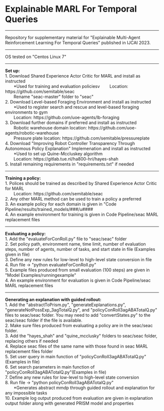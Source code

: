 # Explainable MARL For Temporal Queries
<hr>
Repository for supplementary material for "Explainable Multi-Agent Reinforcement Learning For Temporal Queries" published in IJCAI 2023.
<hr>
OS tested on
"Centos Linux 7"
<hr>
<b>Set up:</b><br>
 1. Download Shared Experience Actor Critic for MARL and install as instructed<br>
	&emsp;&emsp;*Used for training and evaluation policiesv
	&emsp;&emsp;Location: https://github.com/semitable/seac<br>
	&emsp;&emsp;Rename "seac-master" folder to "seac"<br>
 2. Download Level-based Foraging Environment and install as instructed<br>
	&emsp;&emsp;*Used to register search and rescue and level-based foraging environments to gym<br>
	&emsp;&emsp;Location: https://github.com/uoe-agents/lb-foraging<br>
 3. Download further domains if preferred and install as instructed<br>
	&emsp;&emsp;Robotic warehouse domain location: https://github.com/uoe-agents/robotic-warehouse<br>
	&emsp;&emsp;Pressure plate location: https://github.com/semitable/pressureplate<br>
 4. Download "Improving Robot Controller Transparency Through Autonomous Policy Explanation" Implemenation and install as instructed<br>
	&emsp;&emsp;*Used to set up Quine-Mccluskey algorithm<br>
	&emsp;&emsp;Location: https://gitlab.tue.nl/ha800-hri/hayes-shah<br>
 5. Install remaining requirements in "requirements.txt" if needed<br>
<hr>
<b>Training a policy:</b><br>
 1. Polices should be trained as described by Shared Experience Actor Critic for MARL<br>
	&emsp;&emsp;Location: https://github.com/semitable/seac<br>
 2. Any other MARL method can be used to train a policy a preferred<br>
 3. An example policy for each domain is given in "Code Pipeline/results/trained_models/###/u####<br>
 4. An example environment for training is given in Code Pipeline/seac MARL replacement files<br>
<hr>
<b>Evaluating a policy:</b><br>
 1. Add the "evaluateForConRoll.py" file to "seac/seac" folder<br>
 2. Set policy path, environment name, time limit, number of evaluation steps, number of agents, number of tasks, and start state in file (Examples given in file)<br>
 3. Define any new rules for low-level to high-level state conversion in file<br>
 4. Run file -> "python evaluateForConRoll.py"<br>
 5. Example files produced from small evaluation (100 steps) are given in "Model Examples/runningexample"<br>
 4. An example environment for evaluation is given in Code Pipeline/seac MARL replacement files<br>
<hr>
<b>Generating an explanation with guided rollout:</b><br>
 1. Add the "abstractToPrism.py", "generateExplanations.py", "generateNotPossExp_3agTotalQ.py", and "policyConRoll3agABATotalQ.py" files to seac/seac folder. You may need to add "convertStates.py" to the seac/seac folder if the file is available.<br>
 2. Make sure files produced from evaluating a policy are in the seac/seac folder.<br>
 3. Add the "hayes_shah" and "quine_mcclusky" folders to seac/seac folder, replacing others if needed<br>
 4. Replace seac files of the same name with those found in seac MARL replacement files folder<br>
 5. Set user query in main function of "policyConRoll3agABATotalQ.py"(Examples in file)<br>
 6. Set search parameters in main function of "policyConRoll3agABATotalQ.py"(Examples in file)<br>
 7. Define any new rules for low-level to high-level state conversion<br>
 8. Run file -> "python policyConRoll3agABATotalQ.py"<br>
	&emsp;&emsp;*Generates abstract mmdp through guided rollout and explanation for any impossible tasks<br>
 10. Example log output produced from evaluation are given in explanation output folder along with generated PRISM model and properties<br>
